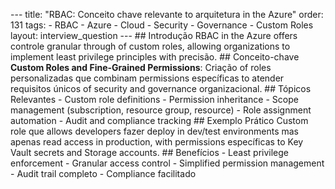 --- title: "RBAC: Conceito chave relevante to arquitetura in the Azure" order: 131 tags: - RBAC - Azure - Cloud - Security - Governance - Custom Roles layout: interview_question --- ## Introdução RBAC in the Azure offers controle granular through of custom roles, allowing organizations to implement least privilege principles with precisão. ## Conceito-chave **Custom Roles and Fine-Grained Permissions**: Criação of roles personalizadas que combinam permissions específicas to atender requisitos únicos of security and governance organizacional. ## Tópicos Relevantes - Custom role definitions - Permission inheritance - Scope management (subscription, resource group, resource) - Role assignment automation - Audit and compliance tracking ## Exemplo Prático Custom role que allows developers fazer deploy in dev/test environments mas apenas read access in production, with permissions específicas to Key Vault secrets and Storage accounts. ## Benefícios - Least privilege enforcement - Granular access control - Simplified permission management - Audit trail completo - Compliance facilitado